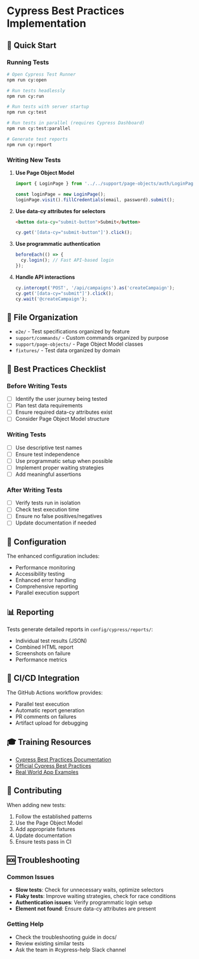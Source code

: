 # Cypress Best Practices Implementation

## 🚀 Quick Start

### Running Tests

```bash
# Open Cypress Test Runner
npm run cy:open

# Run tests headlessly
npm run cy:run

# Run tests with server startup
npm run cy:test

# Run tests in parallel (requires Cypress Dashboard)
npm run cy:test:parallel

# Generate test reports
npm run cy:report
```

### Writing New Tests

1. **Use Page Object Model**

   ```javascript
   import { LoginPage } from '../../support/page-objects/auth/LoginPage';

   const loginPage = new LoginPage();
   loginPage.visit().fillCredentials(email, password).submit();
   ```

2. **Use data-cy attributes for selectors**

   ```html
   <button data-cy="submit-button">Submit</button>
   ```

   ```javascript
   cy.get('[data-cy="submit-button"]').click();
   ```

3. **Use programmatic authentication**

   ```javascript
   beforeEach(() => {
     cy.login(); // Fast API-based login
   });
   ```

4. **Handle API interactions**
   ```javascript
   cy.intercept('POST', '/api/campaigns').as('createCampaign');
   cy.get('[data-cy="submit"]').click();
   cy.wait('@createCampaign');
   ```

## 📁 File Organization

- `e2e/` - Test specifications organized by feature
- `support/commands/` - Custom commands organized by purpose
- `support/page-objects/` - Page Object Model classes
- `fixtures/` - Test data organized by domain

## 🎯 Best Practices Checklist

### Before Writing Tests

- [ ] Identify the user journey being tested
- [ ] Plan test data requirements
- [ ] Ensure required data-cy attributes exist
- [ ] Consider Page Object Model structure

### Writing Tests

- [ ] Use descriptive test names
- [ ] Ensure test independence
- [ ] Use programmatic setup when possible
- [ ] Implement proper waiting strategies
- [ ] Add meaningful assertions

### After Writing Tests

- [ ] Verify tests run in isolation
- [ ] Check test execution time
- [ ] Ensure no false positives/negatives
- [ ] Update documentation if needed

## 🔧 Configuration

The enhanced configuration includes:

- Performance monitoring
- Accessibility testing
- Enhanced error handling
- Comprehensive reporting
- Parallel execution support

## 📊 Reporting

Tests generate detailed reports in `config/cypress/reports/`:

- Individual test results (JSON)
- Combined HTML report
- Screenshots on failure
- Performance metrics

## 🚀 CI/CD Integration

The GitHub Actions workflow provides:

- Parallel test execution
- Automatic report generation
- PR comments on failures
- Artifact upload for debugging

## 🎓 Training Resources

- [Cypress Best Practices Documentation](../../../docs/architecture/cypress-best-practices.md)
- [Official Cypress Best Practices](https://docs.cypress.io/guides/references/best-practices)
- [Real World App Examples](https://github.com/cypress-io/cypress-realworld-app)

## 🤝 Contributing

When adding new tests:

1. Follow the established patterns
2. Use the Page Object Model
3. Add appropriate fixtures
4. Update documentation
5. Ensure tests pass in CI

## 🆘 Troubleshooting

### Common Issues

- **Slow tests**: Check for unnecessary waits, optimize selectors
- **Flaky tests**: Improve waiting strategies, check for race conditions
- **Authentication issues**: Verify programmatic login setup
- **Element not found**: Ensure data-cy attributes are present

### Getting Help

- Check the troubleshooting guide in docs/
- Review existing similar tests
- Ask the team in #cypress-help Slack channel
